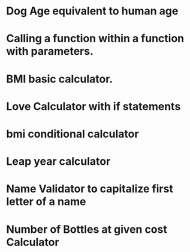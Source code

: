 # Dog Age equivalent to human age
# Calling a function within a function with parameters.
# BMI basic calculator.
# Love Calculator with if statements
# bmi conditional calculator
# Leap year calculator
# Name Validator to capitalize first letter of a name
# Number of Bottles at given cost Calculator
